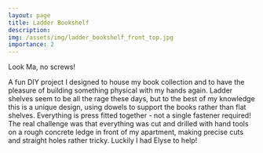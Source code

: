 ```yaml
---
layout: page
title: Ladder Bookshelf
description:
img: /assets/img/ladder_bookshelf_front_top.jpg
importance: 2
---
```


<!-- <div class="row">
    <div class="col-sm mt-3 mt-md-0">
        <img class="img-fluid rounded z-depth-1" src="{{ '/assets/img/h4_light.jpg' | relative_url }}" alt="" title="example image"/>
    </div>
    <div class="col-sm mt-3 mt-md-0">
        <img class="img-fluid rounded z-depth-1" src="{{ '/assets/img/3.jpg' | relative_url }}" alt="" title="example image"/>
    </div>
    <div class="col-sm mt-3 mt-md-0">
        <img class="img-fluid rounded z-depth-1" src="{{ '/assets/img/5.jpg' | relative_url }}" alt="" title="example image"/>
    </div>
</div>
<div class="caption">
    Caption photos easily. On the left, a road goes through a tunnel. Middle, leaves artistically fall in a hipster photoshoot. Right, in another hipster photoshoot, a lumberjack grasps a handful of pine needles.
</div> -->
<div class="row">
    <div class="col-sm mt-3 mt-md-0">
        <img class="mx-auto w-50 d-block img-fluid rounded z-depth-1" src="{{ '/assets/img/ladder_bookshelf_side.jpg' | relative_url }}" alt="" title="Ladder Bookshelf Side View"/>
    </div>
</div>
<div class="caption">
    Look Ma, no screws!
</div>

A fun DIY project I designed to house my book collection and to have the pleasure of building something physical with my hands again. Ladder shelves seem to be all the rage these days, but to the best of my knowledge this is a unique design, using dowels to support the books rather than flat shelves. Everything is press fitted together - not a single fastener required! The real challenge was that everything was cut and drilled with hand tools on a rough concrete ledge in front of my apartment, making precise cuts and straight holes rather tricky. Luckily I had Elyse to help!
